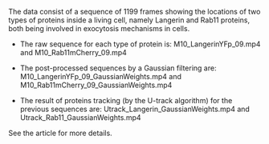 The data consist of a sequence of 1199 frames showing the locations of two types of proteins inside a living cell, namely Langerin and Rab11 proteins, both being involved in exocytosis mechanisms in cells.

- The raw sequence for each type of protein is: M10_LangerinYFp_09.mp4 and M10_Rab11mCherry_09.mp4

- The post-processed sequences by a Gaussian filtering are: M10_LangerinYFp_09_GaussianWeights.mp4 and M10_Rab11mCherry_09_GaussianWeights.mp4

- The result of proteins tracking (by the U-track algorithm) for the previous sequences are: Utrack_Langerin_GaussianWeights.mp4 and Utrack_Rab11_GaussianWeights.mp4

See the article for more details.
